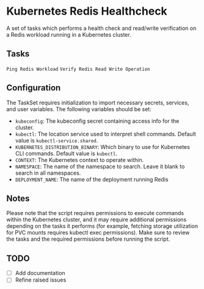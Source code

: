 # Kubernetes Redis Healthcheck

A set of tasks which performs a health check and read/write verification on a Redis workload running in a Kubernetes cluster.

## Tasks
`Ping Redis Workload`
`Verify Redis Read Write Operation`

## Configuration

The TaskSet requires initialization to import necessary secrets, services, and user variables. The following variables should be set:

- `kubeconfig`: The kubeconfig secret containing access info for the cluster.
- `kubectl`: The location service used to interpret shell commands. Default value is `kubectl-service.shared`.
- `KUBERNETES_DISTRIBUTION_BINARY`: Which binary to use for Kubernetes CLI commands. Default value is `kubectl`.
- `CONTEXT`: The Kubernetes context to operate within.
- `NAMESPACE`: The name of the namespace to search. Leave it blank to search in all namespaces.
- `DEPLOYMENT_NAME`: The name of the deployment running Redis

## Notes

Please note that the script requires permissions to execute commands within the Kubernetes cluster, and it may require additional permissions depending on the tasks it performs (for example, fetching storage utilization for PVC mounts requires kubectl exec permissions). Make sure to review the tasks and the required permissions before running the script.

## TODO
- [ ] Add documentation
- [ ] Refine raised issues